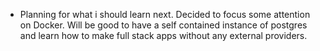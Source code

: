 - Planning for what i should learn next. Decided to focus some attention on Docker. Will be good to have a self contained instance of postgres and learn how to make full stack apps without any external providers.
